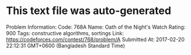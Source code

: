# This text file was auto-generated

Problem Information:
Code: 768A
Name: Oath of the Night's Watch
Rating: 900
Tags: constructive algorithms, sortings
Link: https://codeforces.com/contest/768/problem/A
Submitted At: 2017-02-20 22:12:31 GMT+0600 (Bangladesh Standard Time)